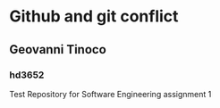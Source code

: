 # Github and git conflict
## Geovanni Tinoco
### hd3652

Test Repository for Software Engineering assignment 1
